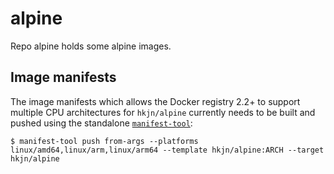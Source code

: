 # alpine

Repo alpine holds some alpine images.

## Image manifests

The image manifests which allows the Docker registry 2.2+ to support multiple
CPU architectures for `hkjn/alpine` currently needs to be built and pushed
using the standalone [`manifest-tool`](https://github.com/estesp/manifest-tool):

```
$ manifest-tool push from-args --platforms linux/amd64,linux/arm,linux/arm64 --template hkjn/alpine:ARCH --target hkjn/alpine
```

